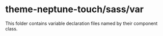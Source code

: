 # theme-neptune-touch/sass/var

This folder contains variable declaration files named by their component class.

